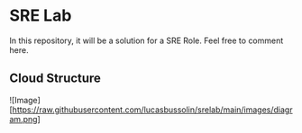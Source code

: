 # SRE Lab
In this repository, it will be a solution for a SRE Role. Feel free to comment here.

## Cloud Structure
![Image][https://raw.githubusercontent.com/lucasbussolin/srelab/main/images/diagram.png] 